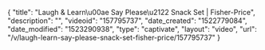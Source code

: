 {
    "title": "Laugh & Learn\u00ae Say Please\u2122 Snack Set | Fisher-Price",
    "description": "",
    "videoid": "157795737",
    "date_created": "1522779084",
    "date_modified": "1523290938",
    "type": "captivate",
    "layout": "video",
    "url": "\/v\/laugh-learn-say-please-snack-set-fisher-price\/157795737"
}